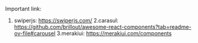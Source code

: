 Important link:

1. swiperjs:
   https://swiperjs.com/
2.carasul:
 https://github.com/brillout/awesome-react-components?tab=readme-ov-file#carousel
3.merakiui:
https://merakiui.com/components
